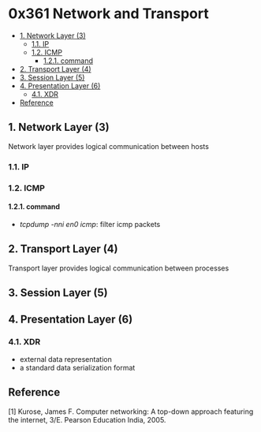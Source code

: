 # 0x361 Network and Transport

- [1. Network Layer (3)](#1-network-layer-3)
    - [1.1. IP](#11-ip)
    - [1.2. ICMP](#12-icmp)
        - [1.2.1. command](#121-command)
- [2. Transport Layer (4)](#2-transport-layer-4)
- [3. Session Layer (5)](#3-session-layer-5)
- [4. Presentation Layer (6)](#4-presentation-layer-6)
    - [4.1. XDR](#41-xdr)
- [Reference](#reference)

## 1. Network Layer (3)
Network layer provides logical communication between hosts


### 1.1. IP

### 1.2. ICMP

#### 1.2.1. command

*   _tcpdump -nni en0 icmp_: filter icmp packets

## 2. Transport Layer (4)
Transport layer provides logical communication between processes

## 3. Session Layer (5)

## 4. Presentation Layer (6)

### 4.1. XDR

*   external data representation
*   a standard data serialization format

## Reference
[1] Kurose, James F. Computer networking: A top-down approach featuring the internet, 3/E. Pearson Education India, 2005.
